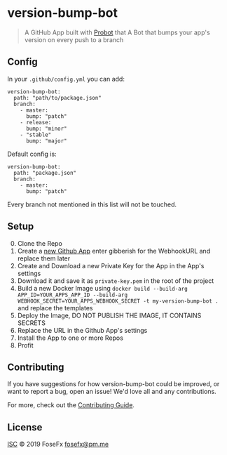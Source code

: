 # version-bump-bot

> A GitHub App built with [Probot](https://github.com/probot/probot) that A Bot that bumps your app&#x27;s version on every push to a branch

## Config
In your `.github/config.yml` you can add:
```
version-bump-bot:
  path: "path/to/package.json"
  branch:
    - master:
      bump: "patch"
    - release:
      bump: "minor"
    - "stable"
      bump: "major"
```
Default config is:
```
version-bump-bot:
  path: "package.json"  
  branch:
    - master:
      bump: "patch"
```
Every branch not mentioned in this list will not be touched.


## Setup

0. Clone the Repo
1. Create a [new Github App](https://github.com/settings/apps/new) enter gibberish for the WebhookURL and replace them later
2. Create and Download a new Private Key for the App in the App's settings
3. Download it and save it as `private-key.pem` in the root of the project
4. Build a new Docker Image using `docker build --build-arg APP_ID=YOUR_APPS_APP_ID --build-arg WEBHOOK_SECRET=YOUR_APPS_WEBHOOK_SECRET -t my-version-bump-bot .` and replace the templates
5. Deploy the Image, DO NOT PUBLISH THE IMAGE, IT CONTAINS SECRETS
6. Replace the URL in the Github App's settings
7. Install the App to one or more Repos
8. Profit

## Contributing

If you have suggestions for how version-bump-bot could be improved, or want to report a bug, open an issue! We'd love all and any contributions.

For more, check out the [Contributing Guide](CONTRIBUTING.md).

## License

[ISC](LICENSE) © 2019 FoseFx <fosefx@pm.me>
